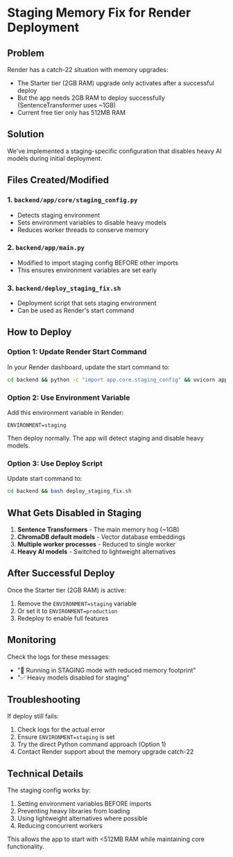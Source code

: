 # Staging Memory Fix for Render Deployment

## Problem
Render has a catch-22 situation with memory upgrades:
- The Starter tier (2GB RAM) upgrade only activates after a successful deploy
- But the app needs 2GB RAM to deploy successfully (SentenceTransformer uses ~1GB)
- Current free tier only has 512MB RAM

## Solution
We've implemented a staging-specific configuration that disables heavy AI models during initial deployment.

## Files Created/Modified

### 1. `backend/app/core/staging_config.py`
- Detects staging environment
- Sets environment variables to disable heavy models
- Reduces worker threads to conserve memory

### 2. `backend/app/main.py`
- Modified to import staging config BEFORE other imports
- This ensures environment variables are set early

### 3. `backend/deploy_staging_fix.sh`
- Deployment script that sets staging environment
- Can be used as Render's start command

## How to Deploy

### Option 1: Update Render Start Command
In your Render dashboard, update the start command to:
```bash
cd backend && python -c "import app.core.staging_config" && uvicorn app.main:app --host 0.0.0.0 --port $PORT
```

### Option 2: Use Environment Variable
Add this environment variable in Render:
```
ENVIRONMENT=staging
```

Then deploy normally. The app will detect staging and disable heavy models.

### Option 3: Use Deploy Script
Update start command to:
```bash
cd backend && bash deploy_staging_fix.sh
```

## What Gets Disabled in Staging

1. **Sentence Transformers** - The main memory hog (~1GB)
2. **ChromaDB default models** - Vector database embeddings
3. **Multiple worker processes** - Reduced to single worker
4. **Heavy AI models** - Switched to lightweight alternatives

## After Successful Deploy

Once the Starter tier (2GB RAM) is active:
1. Remove the `ENVIRONMENT=staging` variable
2. Or set it to `ENVIRONMENT=production`
3. Redeploy to enable full features

## Monitoring

Check the logs for these messages:
- "🚧 Running in STAGING mode with reduced memory footprint"
- "✅ Heavy models disabled for staging"

## Troubleshooting

If deploy still fails:
1. Check logs for the actual error
2. Ensure `ENVIRONMENT=staging` is set
3. Try the direct Python command approach (Option 1)
4. Contact Render support about the memory upgrade catch-22

## Technical Details

The staging config works by:
1. Setting environment variables BEFORE imports
2. Preventing heavy libraries from loading
3. Using lightweight alternatives where possible
4. Reducing concurrent workers

This allows the app to start with <512MB RAM while maintaining core functionality.